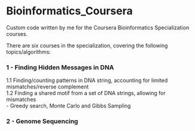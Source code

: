 # Bioinformatics_Coursera
Custom code written by me for the Coursera Bioinformatics Specialization courses.

There are six courses in the specialization, covering the following topics/algorithms:

### 1 - Finding Hidden Messages in DNA  
  1.1 Finding/counting patterns in DNA string, accounting for limited mismatches/reverse complement  
  1.2 Finding a shared motif from a set of DNA strings, allowing for mismatches  
  	- Greedy search, Monte Carlo and Gibbs Sampling    

### 2 - Genome Sequencing  